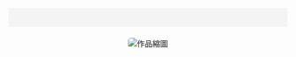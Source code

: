 <html>
<head>
  <meta charset="UTF-8">
  <title>創作 Art Works – 曹睿凡 – Ruifan Cao</title>
  <meta name="viewport" content="width=device-width, initial-scale=1.0">
  <link rel="stylesheet" type="text/css" href="/style.css" />
  <style>
    .carousel { text-align: center; margin-top: 20px; }
    .carousel img { max-width: 300px; height: auto; border-radius: 5px; cursor: pointer; }
    nav { background-color: #f4f4f4; padding: 10px 0; text-align: center; }
    nav ul { list-style: none; padding: 0; }
    nav ul li { display: inline; margin: 0 15px; }
    nav ul li a { text-decoration: none; color: #333; }
  </style>
</head>
<body>
  <nav>
    <ul>
      <!-- <li><a href="/mywork/">works</a></li> -->
      <!-- <li><a href="/exhibitions/">exhibitions</a></li> -->
      <!-- <li><a href="/about/">about</a></li> -->
      <!-- <li><a href="/contact/">contact</a></li> -->
    </ul>
  </nav>
  <div class="carousel">
    <img id="carousel-image" src="/images/jpg/jpg-s/01sheepdog.jpg" alt="作品縮圖">
  </div>
  <script>
    const works = [
      { thumb: "/images/jpg/1-s.jpg", url: "/works/01sheepdog.html", alt: "牧羊犬" },
      { thumb: "/images/jpg/2-s.jpg", url: "/works/02Tip.html", alt: "躍起" },
      { thumb: "/images/jpg/jpg-s/3-s.jpg", url: "/works/03fish.html", alt: "魚都知道方向了" },
      { thumb: "/images/jpg/jpg-s/4-s.jpg", url: "/works/04Locked.html", alt: "大象的鼻子反鎖了門" },
      { thumb: "/images/jpg/jpg-s/5-s.jpg", url: "/works/05sedimentary.html", alt: "沈積岩" },
      { thumb: "/images/jpg/jpg-s/6-s.jpg", url: "/works/06Blank.html", alt: "支起空白" },
      { thumb: "/images/jpg/jpg-s/7-s.jpg", url: "/works/07Kite.html", alt: "風箏線" },
      { thumb: "/images/jpg/jpg-s/8-s.jpg", url: "/works/08direction.html", alt: "到達的地方" },
      { thumb: "/images/jpg/jpg-s/9-s.jpg", url: "/works/09Knight.html", alt: "騎士" },
      { thumb: "/images/jpg/jpg-s/10-s.jpg", url: "/works/10Place.html", alt: "置" },
      { thumb: "/images/jpg/jpg-s/11-s.jpg", url: "/works/11free.html", alt: "自由" }
    ];
    let currentIndex = 0;
    const imageElement = document.getElementById("carousel-image");
    function updateImage() {
      imageElement.src = works[currentIndex].thumb;
      imageElement.alt = works[currentIndex].alt;
      currentIndex = (currentIndex + 1) % works.length;
    }
    imageElement.addEventListener("click", () => {
      window.open(works[currentIndex].url, "_blank");
    });
    updateImage();
    setInterval(updateImage, 5000);
  </script>
</body>
</html>
